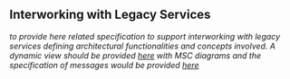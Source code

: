 ## Interworking with Legacy Services

*to provide here related specification to support interworking with legacy services defining architectural functionalities and concepts involved. A dynamic view should be provided [here](../dynamic-view/legacy-interworking/readme.md) with MSC diagrams and the specification of messages would be provided [here](../messages/legacy-interworking-messages.md)*
